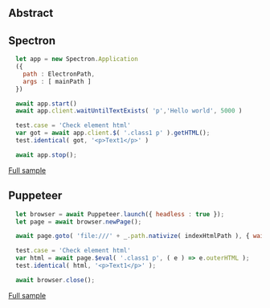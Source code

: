 ## Abstract
## Spectron
```javascript
  let app = new Spectron.Application
  ({
    path : ElectronPath,
    args : [ mainPath ]
  })

  await app.start()
  await app.client.waitUntilTextExists( 'p','Hello world', 5000 )

  test.case = 'Check element html'
  var got = await app.client.$( '.class1 p' ).getHTML();
  test.identical( got, '<p>Text1</p>' )

  await app.stop();
```
[Full sample](../../../sample/spectron/Element.test.s)

## Puppeteer

```javascript
  let browser = await Puppeteer.launch({ headless : true });
  let page = await browser.newPage();

  await page.goto( 'file:///' + _.path.nativize( indexHtmlPath ), { waitUntil : 'load' } );

  test.case = 'Check element html'
  var html = await page.$eval( '.class1 p', ( e ) => e.outerHTML );
  test.identical( html, '<p>Text1</p>' );

  await browser.close();
```
[Full sample](../../../sample/puppeteer/Element.test.s)

